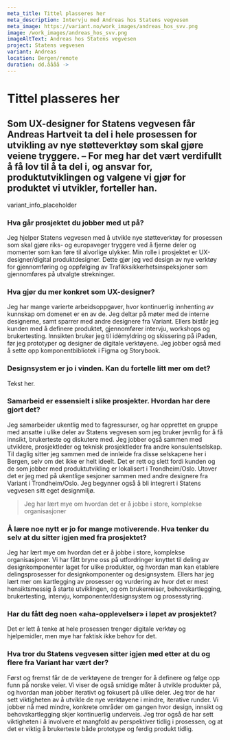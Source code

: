 ```yaml
---
meta_title: Tittel plasseres her
meta_description: Intervju med Andreas hos Statens vegvesen
meta_image: https://variant.no/work_images/andreas_hos_svv.png
image: /work_images/andreas_hos_svv.png
imageAltText: Andreas hos Statens vegvesen
project: Statens vegvesen
variant: Andreas
location: Bergen/remote
duration: dd.åååå ->
---
```


# Tittel plasseres her

## Som UX-designer for Statens vegvesen får Andreas Hartveit ta del i hele prosessen for utvikling av nye støtteverktøy som skal gjøre veiene tryggere. – For meg har det vært verdifullt å få lov til å ta del i, og ansvar for, produktutviklingen og valgene vi gjør for produktet vi utvikler, forteller han.

variant_info_placeholder

### Hva går prosjektet du jobber med ut på?

Jeg hjelper Statens vegvesen med å utvikle nye støtteverktøy for prosessen som skal gjøre riks- og europaveger tryggere ved å fjerne deler og momenter som kan føre til alvorlige ulykker. Min rolle i prosjektet er UX-designer/digital produktdesigner. Dette gjør jeg ved design av nye verktøy for gjennomføring og oppfølging av Trafikksikkerhetsinspeksjoner som gjennomføres på utvalgte strekninger.

### Hva gjør du mer konkret som UX-designer?

Jeg har mange varierte arbeidsoppgaver, hvor kontinuerlig innhenting av kunnskap om domenet er en av de. Jeg deltar på møter med de interne designerne, samt sparrer med andre designere fra Variant. Ellers bistår jeg kunden med å definere produktet, gjennomfører intervju, workshops og brukertesting. Innsikten bruker jeg til idémyldring og skissering på iPaden, før jeg prototyper og designer de digitale verktøyene. Jeg jobber også med å sette opp komponentbibliotek i Figma og Storybook.

### Designsystem er jo i vinden. Kan du fortelle litt mer om det?

Tekst her.

### Samarbeid er essensielt i slike prosjekter. Hvordan har dere gjort det?

Jeg samarbeider ukentlig med to fagressurser, og har opprettet en gruppe med ansatte i ulike deler av Statens vegvesen som jeg bruker jevnlig for å få innsikt, brukerteste og diskutere med. Jeg jobber også sammen med utviklere, prosjektleder og teknisk prosjektleder fra andre konsulentselskap. Til daglig sitter jeg sammen med de innleide fra disse selskapene her i Bergen, selv om det ikke er helt ideelt. Det er rett og slett fordi kunden og de som jobber med produktutvikling er lokalisert i Trondheim/Oslo.
Utover det er jeg med på ukentlige sesjoner sammen med andre designere fra Variant i Trondheim/Oslo. Jeg begynner også å bli integrert i Statens vegvesen sitt eget designmiljø.

<blockquote class="right">
Jeg har lært mye om hvordan det er å jobbe i store, komplekse organisasjoner
</blockquote>

### Å lære noe nytt er jo for mange motiverende. Hva tenker du selv at du sitter igjen med fra prosjektet?

Jeg har lært mye om hvordan det er å jobbe i store, komplekse organisasjoner. Vi har fått bryne oss på utfordringer knyttet til deling av designkomponenter laget for ulike produkter, og hvordan man kan etablere delingsprosesser for designkomponenter og designsystem. Ellers har jeg lært mer om kartlegging av prosesser og vurdering av hvor det er mest hensiktsmessig å starte utviklingen, og om brukerreiser, behovskartlegging, brukertesting, intervju, komponenter/designsystem og prosesstyring.

### Har du fått deg noen «aha-opplevelser» i løpet av prosjektet?

Det er lett å tenke at hele prosessen trenger digitale verktøy og hjelpemidler, men mye har faktisk ikke behov for det.

### Hva tror du Statens vegvesen sitter igjen med etter at du og flere fra Variant har vært der?

Først og fremst får de de verktøyene de trenger for å definere og følge opp funn på norske veier. Vi viser de også smidige måter å utvikle produkter på, og hvordan man jobber iterativt og fokusert på ulike deler.
Jeg tror de har sett viktigheten av å utvikle de nye verktøyene i mindre, iterative runder. Vi jobber nå med mindre, konkrete områder om gangen hvor design, innsikt og behovskartlegging skjer kontinuerlig underveis. Jeg tror også de har sett viktigheten i å involvere et mangfold av perspektiver tidlig i prosessen, og at det er viktig å brukerteste både prototype og ferdig produkt tidlig.
